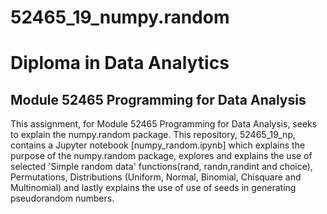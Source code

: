 # 52465_19_numpy.random
# Diploma in Data Analytics
## Module 52465 Programming for Data Analysis

This assignment, for Module 52465 Programming for Data Analysis, seeks to explain the numpy.random package. This repository, 52465_19_np, contains a Jupyter notebook [numpy_random.ipynb] which explains the purpose of the numpy.random package,  explores and explains the use of selected 'Simple random data' functions(rand, randn,randint and choice),  Permutations, Distributions (Uniform, Normal, Binomial, Chisquare and Multinomial) and lastly explains the use of use of seeds in generating pseudorandom numbers.

